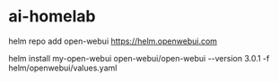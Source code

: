 # ai-homelab

helm repo add open-webui https://helm.openwebui.com

helm install my-open-webui open-webui/open-webui --version 3.0.1 -f helm/openwebui/values.yaml 




